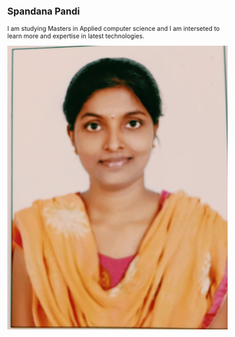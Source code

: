 ## Spandana Pandi

I am studying Masters in Applied computer science and I am interseted to learn more and expertise in latest technologies.

![This is my image](MyImage.jpg)